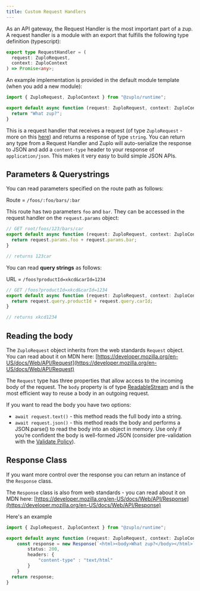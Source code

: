 ```yaml
---
title: Custom Request Handlers
---
```


As an API gateway, the Request Handler is the most important part of a zup. A
request handler is a module with an export that fulfills the following type
definition (typescript):

```ts
export type RequestHandler = (
  request: ZuploRequest,
  context: ZuploContext
) => Promise<any>;
```

An example implementation is provided in the default module template (when you
add a new module):

```ts
import { ZuploRequest, ZuploContext } from "@zuplo/runtime";

export default async function (request: ZuploRequest, context: ZuploContext) {
  return "What zup?";
}
```

This is a request handler that receives a request (of type `ZuploRequest` - more
on this [here](../guides/zuplo-request.md)) and returns a response of type
`string`. You can return any type from a Request Handler and Zuplo will
auto-serialize the response to JSON and add a `content-type` header to your
response of `application/json`. This makes it very easy to build simple JSON
APIs.

## Parameters & Querystrings

You can read parameters specified on the route path as follows:

Route = `/foos/:foo/bars/:bar`

This route has two parameters `foo` and `bar`. They can be accessed in the
request handler on the `request.params` object:

```ts
// GET root/foos/123/bars/car
export default async function (request: ZuploRequest, context: ZuploContext) {
  return request.params.foo + request.params.bar;
}

// returns 123car
```

You can read **query strings** as follows:

URL = `/foos?productId=xkcd&carId=1234`

```ts
// GET /foos?productId=xkcd&carId=1234
export default async function (request: ZuploRequest, context: ZuploContext) {
  return request.query.productId + request.query.carId;
}

// returns xkcd1234
```

## Reading the body

The `ZuploRequest` object inherits from the web standards `Request` object. You
can read about it on MDN here:
[https://developer.mozilla.org/en-US/docs/Web/API/Request](https://developer.mozilla.org/en-US/docs/Web/API/Request)

The `Request` type has three properties that allow access to the incoming body
of the request. The `body` property is of type
[ReadableStream](https://developer.mozilla.org/en-US/docs/Web/API/ReadableStream)
and is the most efficient way to reuse a body in an outgoing request.

If you want to read the body you have two options:

- `await request.text()` - this method reads the full body into a string.
- `await request.json()` - this method reads the body and performs a
  JSON.parse() to read the body into an object in memory. Use only if you’re
  confident the body is well-formed JSON (consider pre-validation with the
  [Validate Policy](../policies/validate-json-schema-inbound.md)).

## Response Class

If you want more control over the response you can return an instance of the
`Response` class.

The `Response` class is also from web standards - you can read about it on MDN
here:
[https://developer.mozilla.org/en-US/docs/Web/API/Response](https://developer.mozilla.org/en-US/docs/Web/API/Response)

Here's an example

```ts
import { ZuploRequest, ZuploContext } from "@zuplo/runtime";

export default async function (request: ZuploRequest, context: ZuploContext) {
	const response = new Response(`<html><body>What zup?</body></html>`, {
		status: 200,
		headers: {
			"content-type" : "text/html"
		}
	}
  return response;
}
```
